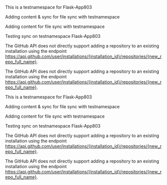 This is a  testnamespace for Flask-App803

Adding content & sync for file sync with testnamespace 

Adding content for file sync with testnamespace

Testing sync on testnamespace Flask-App803

The GitHub API does not directly support adding a repository to an existing installation using the endpoint https://api.github.com/user/installations/{installation_id}/repositories/{new_repo_full_name}.



The GitHub API does not directly support adding a repository to an existing installation using the endpoint https://api.github.com/user/installations/{installation_id}/repositories/{new_repo_full_name}.


This is a  testnamespace for Flask-App803

Adding content & sync for file sync with testnamespace 

Adding content for file sync with testnamespace

Testing sync on testnamespace Flask-App803

The GitHub API does not directly support adding a repository to an existing installation using the endpoint https://api.github.com/user/installations/{installation_id}/repositories/{new_repo_full_name}.



The GitHub API does not directly support adding a repository to an existing installation using the endpoint https://api.github.com/user/installations/{installation_id}/repositories/{new_repo_full_name}.

